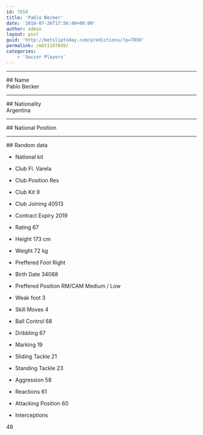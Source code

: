 ```yaml
---
id: 7850
title: 'Pablo Becker'
date: '2010-07-26T17:56:40+00:00'
author: admin
layout: post
guid: 'http://betsliptoday.com/predictions/?p=7850'
permalink: /mbt1107849/
categories:
    - 'Soccer Players'
---
```


- - - - - -

\## Name  
 Pablo Becker

- - - - - -

\## Nationality  
 Argentina

- - - - - -

\## National Position

- - - - - -

\## Random data

- National kit
- Club
 Fl. Varela

- Club Position
 Res

- Club Kit
 9

- Club Joining
 40513

- Contract Expiry
 2019

- Rating
 67

- Height
 173 cm

- Weight
 72 kg

- Preffered Foot
 Right

- Birth Date
 34088

- Preffered Position
 RM/CAM Medium / Low

- Weak foot
 3

- Skill Moves
 4

- Ball Control
 68

- Dribbling
 67

- Marking
 19

- Sliding Tackle
 21

- Standing Tackle
 23

- Aggression
 58

- Reactions
 61

- Attacking Position
 60

- Interceptions

 48